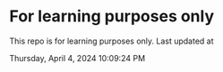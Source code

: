 # For learning purposes only
This repo is for learning purposes only.
Last updated at

Thursday, April 4, 2024 10:09:24 PM

